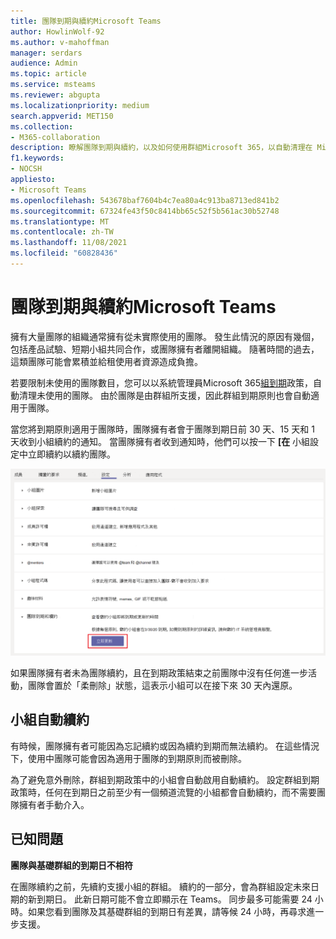 ```yaml
---
title: 團隊到期與續約Microsoft Teams
author: HowlinWolf-92
ms.author: v-mahoffman
manager: serdars
audience: Admin
ms.topic: article
ms.service: msteams
ms.reviewer: abgupta
ms.localizationpriority: medium
search.appverid: MET150
ms.collection:
- M365-collaboration
description: 瞭解團隊到期與續約，以及如何使用群組Microsoft 365，以自動清理在 Microsoft Teams 中未使用的Microsoft Teams。
f1.keywords:
- NOCSH
appliesto:
- Microsoft Teams
ms.openlocfilehash: 543678baf7604b4c7ea80a4c913ba8713ed841b2
ms.sourcegitcommit: 67324fe43f50c8414bb65c52f5b561ac30b52748
ms.translationtype: MT
ms.contentlocale: zh-TW
ms.lasthandoff: 11/08/2021
ms.locfileid: "60828436"
---
```

# <a name="team-expiration-and-renewal-in-microsoft-teams"></a>團隊到期與續約Microsoft Teams

擁有大量團隊的組織通常擁有從未實際使用的團隊。 發生此情況的原因有幾個，包括產品試驗、短期小組共同合作，或團隊擁有者離開組織。 隨著時間的過去，這類團隊可能會累積並給租使用者資源造成負擔。  

若要限制未使用的團隊數目，您可以以系統管理員Microsoft 365[組到期](/microsoft-365/admin/create-groups/office-365-groups-expiration-policy)政策，自動清理未使用的團隊。 由於團隊是由群組所支援，因此群組到期原則也會自動適用于團隊。

當您將到期原則適用于團隊時，團隊擁有者會于團隊到期日前 30 天、15 天和 1 天收到小組續約的通知。 當團隊擁有者收到通知時，他們可以按一下 **[在** 小組設定中立即續約以續約團隊。

![在小組設定中更新團隊的立即續約按鈕的螢幕擷取畫面。](media/team-expiration.png "在小組設定中更新團隊的立即續約按鈕螢幕擷取畫面")

如果團隊擁有者未為團隊續約，且在到期政策結束之前團隊中沒有任何進一步活動，團隊會置於「柔刪除」狀態，這表示小組可以在接下來 30 天內還原。

## <a name="team-auto-renewal"></a>小組自動續約

有時候，團隊擁有者可能因為忘記續約或因為續約到期而無法續約。 在這些情況下，使用中團隊可能會因為適用于團隊的到期原則而被刪除。  

為了避免意外刪除，群組到期政策中的小組會自動啟用自動續約。 設定群組到期政策時，任何在到期日之前至少有一個頻道流覽的小組都會自動續約，而不需要團隊擁有者手動介入。

## <a name="known-issues"></a>已知問題

**團隊與基礎群組的到期日不相符**

在團隊續約之前，先續約支援小組的群組。 續約的一部分，會為群組設定未來日期的新到期日。 此新日期可能不會立即顯示在 Teams。 同步最多可能需要 24 小時。如果您看到團隊及其基礎群組的到期日有差異，請等候 24 小時，再尋求進一步支援。